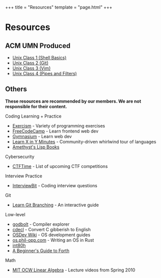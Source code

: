 +++
title = "Resources"
template = "page.html"
+++

Resources
=========

ACM UMN Produced
----------------

-	[Unix Class 1 (Shell Basics)](https://acm.umn.edu/~nathan/unix-videos/ACM-UNIX_2018-09-14_twopane.mp4)
-	[Unix Class 2 (Git)](https://acm.umn.edu/~nathan/unix-videos/ACM-UNIX_2018-09-21_widescreen.mp4)
-	[Unix Class 3 (Vim)](https://acm.umn.edu/~nathan/unix-videos/ACM-UNIX_2018-09-28_twopane.mp4)
-	[Unix Class 4 (Pipes and Filters)](https://acm.umn.edu/~nathan/unix-videos/ACM-UNIX_2018-10-05_twopane.mp4)

Others
------

**These resources are recommended by our members. We are not responsible for their content.**

Coding Learning + Practice

- [Exercism](https://exercism.io/) - Variety of programming exercises
- [FreeCodeCamp](https://www.freecodecamp.org/) - Learn frontend web dev
- [Gymnasium](https://thegymnasium.com/) - Learn web dev
- [Learn X in Y Minutes](https://learnxinyminutes.com/) - Community-driven whirlwind tour of languages
- [Amethyst's Lisp Books](http://a.co/ghWE4Hw)

Cybersecurity

- [CTFTime](https://ctftime.org/) - List of upcoming CTF competitions

Interview Practice

- [InterviewBit](https://www.interviewbit.com/) - Coding interview questions

Git

- [Learn Git Branching](https://learngitbranching.js.org/) - An interactive guide

Low-level

- [godbolt](https://godbolt.org/) - Compiler explorer
- [cdecl](https://cdecl.org/) - Convert C gibberish to English
- [OSDev Wiki](https://wiki.osdev.org/Main_Page) - OS development guides
- [os.phil-opp.com](https://os.phil-opp.com/) - Writing an OS in Rust
- [int80h](http://www.int80h.org/)
- [A Beginner's Guide to Forth](http://galileo.phys.virginia.edu/classes/551.jvn.fall01/primer.htm)

Math

- [MIT OCW Linear Algebra](https://ocw.mit.edu/courses/mathematics/18-06-linear-algebra-spring-2010/video-lectures/) - Lecture videos from Spring 2010
```
